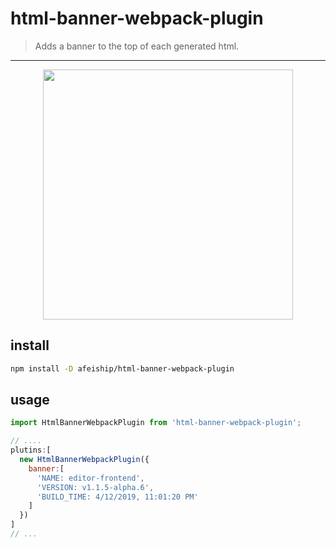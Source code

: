 # html-banner-webpack-plugin
> Adds a banner to the top of each generated html.

---
<center>
  <img width="400" src="https://ws3.sinaimg.cn/large/006tNc79gy1g21fgm8dz8j30gi0b6mz4.jpg"/>
</center>

## install
```bash
npm install -D afeiship/html-banner-webpack-plugin
```

## usage
```js
import HtmlBannerWebpackPlugin from 'html-banner-webpack-plugin';

// ....
plutins:[
  new HtmlBannerWebpackPlugin({
    banner:[
      'NAME: editor-frontend',
      'VERSION: v1.1.5-alpha.6',
      'BUILD_TIME: 4/12/2019, 11:01:20 PM'
    ]
  })
]
// ...
```
